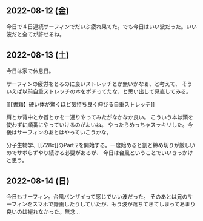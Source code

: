 ## 2022-08-12 (金)

今日で４日連続サーフィンでだいぶ疲れ果てた。でも今日はいい波だった。いい波だと全てが許せるね。

## 2022-08-13 (土)

今日は家で休息日。

サーフィンの疲労をとるのに良いストレッチとか無いかなぁ、と考えて、
そういえば以前自重ストレッチの本をポチってたな、と思い出して見直してみる。

[[【書籍】硬い体が驚くほど気持ち良く伸びる自重ストレッチ]]

肩とか背中とか首とかを一通りやってみたがなかなか良い。
こういう本は頭を使わずに順番にやっていけるのがよいね。
やったらめっちゃスッキリした。今後はサーフィンのあとはやっていこうかな。

分子生物学、[[728x]]のPart 2を開始する。一度始めると割と締め切りが厳しいのでサボらずやり続ける必要があるが、
今日は台風ということでいいきっかけと思う。

## 2022-08-14 (日)

今日もサーフィン。台風バンザイって感じでいい波だった。
そのあとは兄のサーフィンをスマホで録画したりしていたが、もう波が落ちてきてしまってあまり良いのは撮れなかった。無念…